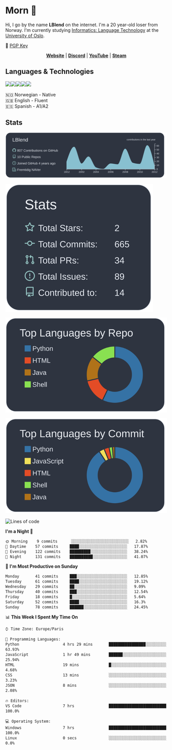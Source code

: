 # Morn 👋

Hi, I go by the name **LBlend** on the internet. I'm a 20 year-old loser from Norway. I'm currently studying [Informatics: Language Technology](https://translate.google.no/translate?sl=auto&tl=en&u=https%3A%2F%2Fwww.uio.no%2Fstudier%2Fprogram%2Finformatikk-sprakteknologi%2Findex.html) at the [University of Oslo](https://www.uio.no/english/).

🔑 [PGP Key](https://gist.github.com/LBlend/01074be02600b957f5e4e3b4389b27d9)

<p align="center">
  <strong><a href="https://lblend.moe">Website</a></strong> |
  <strong><a href="https://discord.com/users/170506717140877312">Discord</a></strong> |
  <strong><a href="https://www.youtube.com/channel/UCBXEB_WzQIzF98gMNw8xAEQ">YouTube</a></strong> |
  <strong><a href="https://steamcommunity.com/id/lblend">Steam</a></strong>
</p>

## Languages & Technologies

<a href="https://www.python.org/"><img src="https://img.shields.io/badge/python%20-%2314354C.svg?&style=for-the-badge&logo=python&logoColor=white"/></a><a href="https://en.wikipedia.org/wiki/HTML5"><img src="https://img.shields.io/badge/html5%20-%23E34F26.svg?&style=for-the-badge&logo=html5&logoColor=white"/></a><a href="https://en.wikipedia.org/wiki/Cascading_Style_Sheets"><img src="https://img.shields.io/badge/css3%20-%231572B6.svg?&style=for-the-badge&logo=css3&logoColor=white"/></a><a href="https://www.mongodb.com/"><img src ="https://img.shields.io/badge/MongoDB-%234ea94b.svg?&style=for-the-badge&logo=mongodb&logoColor=white"/></a><a href="https://git-scm.com/"><img src="https://img.shields.io/badge/git%20-%23F05033.svg?&style=for-the-badge&logo=git&logoColor=white"/></a>

🇳🇴 Norwegian - Native
<br>
🇬🇧 English - Fluent
<br>
🇪🇸 Spanish - A1/A2


## Stats

[![](https://raw.githubusercontent.com/LBlend/LBlend/master/profile-summary-card-output/nord_dark/0-profile-details.svg)](https://github.com/LBlend)

[![](https://raw.githubusercontent.com/LBlend/LBlend/master/profile-summary-card-output/nord_dark/3-stats.svg)](https://github.com/LBlend)

[![](https://raw.githubusercontent.com/LBlend/LBlend/master/profile-summary-card-output/nord_dark/1-repos-per-language.svg)](https://github.com/LBlend)

[![](https://raw.githubusercontent.com/LBlend/LBlend/master/profile-summary-card-output/nord_dark/2-most-commit-language.svg)](https://github.com/LBlend)

<!--START_SECTION:waka-->
![Lines of code](https://img.shields.io/badge/From%20Hello%20World%20I%27ve%20Written-94894%20lines%20of%20code-blue)

**I'm a Night 🦉** 

```text
🌞 Morning    9 commits      ░░░░░░░░░░░░░░░░░░░░░░░░░   2.82% 
🌆 Daytime    57 commits     ████░░░░░░░░░░░░░░░░░░░░░   17.87% 
🌃 Evening    122 commits    █████████░░░░░░░░░░░░░░░░   38.24% 
🌙 Night      131 commits    ██████████░░░░░░░░░░░░░░░   41.07%

```
📅 **I'm Most Productive on Sunday** 

```text
Monday       41 commits     ███░░░░░░░░░░░░░░░░░░░░░░   12.85% 
Tuesday      61 commits     ████░░░░░░░░░░░░░░░░░░░░░   19.12% 
Wednesday    29 commits     ██░░░░░░░░░░░░░░░░░░░░░░░   9.09% 
Thursday     40 commits     ███░░░░░░░░░░░░░░░░░░░░░░   12.54% 
Friday       18 commits     █░░░░░░░░░░░░░░░░░░░░░░░░   5.64% 
Saturday     52 commits     ████░░░░░░░░░░░░░░░░░░░░░   16.3% 
Sunday       78 commits     ██████░░░░░░░░░░░░░░░░░░░   24.45%

```


📊 **This Week I Spent My Time On** 

```text
⌚︎ Time Zone: Europe/Paris

💬 Programming Languages: 
Python                   4 hrs 29 mins       ████████████████░░░░░░░░░   63.93% 
JavaScript               1 hr 49 mins        ██████░░░░░░░░░░░░░░░░░░░   25.94% 
HTML                     19 mins             █░░░░░░░░░░░░░░░░░░░░░░░░   4.68% 
CSS                      13 mins             ░░░░░░░░░░░░░░░░░░░░░░░░░   3.23% 
JSON                     8 mins              ░░░░░░░░░░░░░░░░░░░░░░░░░   2.08%

🔥 Editors: 
VS Code                  7 hrs               █████████████████████████   100.0%

💻 Operating System: 
Windows                  7 hrs               █████████████████████████   100.0% 
Linux                    0 secs              ░░░░░░░░░░░░░░░░░░░░░░░░░   0.0%

```


<!--END_SECTION:waka-->
